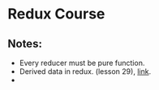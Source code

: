 # Redux Course

## Notes:
- Every reducer must be pure function.
- Derived data in redux. (lesson 29), [link](https://redux.js.org/usage/deriving-data-selectors).
- 